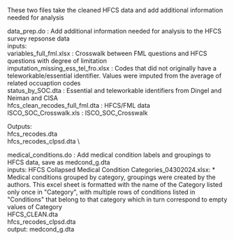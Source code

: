 
These two files take the cleaned HFCS data and add additional information needed for analysis

data_prep.do : Add additional information needed for analysis to the HFCS survey repsonse data \
inputs: \
variables_full_fml.xlsx : Crosswalk between FML questions and HFCS questions with degree of limitation \
imputation_missing_ess_tel_fro.xlsx  : Codes that did not originally have a teleworkable/essential identifier. Values were imputed from the average of related occuaption codes \
status_by_SOC.dta : Essential and teleworkable identifiers from Dingel and Neiman and CISA \
hfcs_clean_recodes_full_fml.dta : HFCS/FML data \
ISCO_SOC_Crosswalk.xls : ISCO_SOC_Crosswalk 

Outputs: \
hfcs_recodes.dta \
hfcs_recodes_clpsd.dta \

medical_conditions.do : Add medical condition labels and groupings to HFCS data, save as medcond_g.dta \
inputs: 
HFCS Collapsed Medical Condition Categories_04302024.xlsx: * Medical conditions grouped by category, groupings were created by the authors. This excel sheet is formatted with the name of the Category listed only once in "Category", with multiple rows of conditions listed in "Conditions" that belong to that category which in turn correspond to empty values of Category \
HFCS_CLEAN.dta \
hfcs_recodes_clpsd.dta \
output: medcond_g.dta
